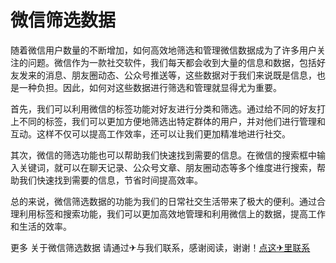 # 微信筛选数据

随着微信用户数量的不断增加，如何高效地筛选和管理微信数据成为了许多用户关注的问题。微信作为一款社交软件，我们每天都会收到大量的信息和数据，包括好友发来的消息、朋友圈动态、公众号推送等，这些数据对于我们来说既是信息，也是一种负担。因此，如何对这些数据进行筛选和管理就显得尤为重要。

首先，我们可以利用微信的标签功能对好友进行分类和筛选。通过给不同的好友打上不同的标签，我们可以更加方便地筛选出特定群体的用户，并对他们进行管理和互动。这样不仅可以提高工作效率，还可以让我们更加精准地进行社交。

其次，微信的筛选功能也可以帮助我们快速找到需要的信息。在微信的搜索框中输入关键词，就可以在聊天记录、公众号文章、朋友圈动态等多个维度进行搜索，帮助我们快速找到需要的信息，节省时间提高效率。

总的来说，微信筛选数据的功能为我们的日常社交生活带来了极大的便利。通过合理利用标签和搜索功能，我们可以更加高效地管理和利用微信上的数据，提高工作和生活的效率。

更多 关于微信筛选数据 请通过✈与我们联系，感谢阅读，谢谢！[点这✈里联系](https://b.k02.cc)